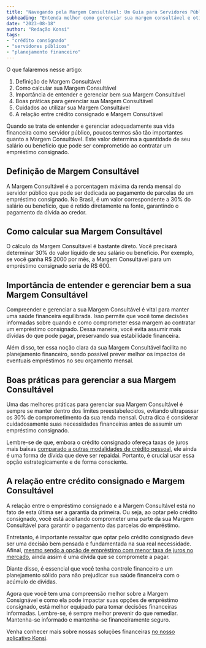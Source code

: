 ```yaml
---
title: "Navegando pela Margem Consultável: Um Guia para Servidores Públicos"
subheading: "Entenda melhor como gerenciar sua margem consultável e otimizar suas opções de empréstimo consignado"
date: "2023-08-18"
author: "Redação Konsi"
tags: 
- "crédito consignado"
- "servidores públicos"
- "planejamento financeiro"
---
```


O que falaremos nesse artigo:
1. Definição de Margem Consultável
2. Como calcular sua Margem Consultável
3. Importância de entender e gerenciar bem sua Margem Consultável
4. Boas práticas para gerenciar sua Margem Consultável
5. Cuidados ao utilizar sua Margem Consultável
6. A relação entre crédito consignado e Margem Consultável

Quando se trata de entender e gerenciar adequadamente sua vida financeira como servidor público, poucos termos são tão importantes quanto a Margem Consultável. Este valor determina a quantidade de seu salário ou benefício que pode ser comprometido ao contratar um empréstimo consignado.

## Definição de Margem Consultável

A Margem Consultável é a porcentagem máxima da renda mensal do servidor público que pode ser dedicada ao pagamento de parcelas de um empréstimo consignado. No Brasil, é um valor correspondente a 30% do salário ou benefício, que é retido diretamente na fonte, garantindo o pagamento da dívida ao credor.

## Como calcular sua Margem Consultável

O cálculo da Margem Consultável é bastante direto. Você precisará determinar 30% do valor líquido de seu salário ou benefício. Por exemplo, se você ganha R$ 2000 por mês, a Margem Consultável para um empréstimo consignado seria de R$ 600.

## Importância de entender e gerenciar bem a sua Margem Consultável 

Compreender e gerenciar a sua Margem Consultável é vital para manter uma saúde financeira equilibrada. Isso permite que você tome decisões informadas sobre quando e como comprometer essa margem ao contratar um empréstimo consignado. Dessa maneira, você evita assumir mais dívidas do que pode pagar, preservando sua estabilidade financeira. 

Além disso, ter essa noção clara da sua Margem Consultável facilita no planejamento financeiro, sendo possível prever melhor os impactos de eventuais empréstimos no seu orçamento mensal. 

## Boas práticas para gerenciar a sua Margem Consultável

Uma das melhores práticas para gerenciar sua Margem Consultável é sempre se manter dentro dos limites preestabelecidos, evitando ultrapassar os 30% de comprometimento da sua renda mensal. Outra dica é considerar cuidadosamente suas necessidades financeiras antes de assumir um empréstimo consignado. 

Lembre-se de que, embora o crédito consignado ofereça taxas de juros mais baixas [comparado a outras modalidades de crédito pessoal](https://konsi.com.br/postagens/por-que-o-crdito-consignado-a-melhor-escolha-para-servidores-pblicos), ele ainda é uma forma de dívida que deve ser repaidai. Portanto, é crucial usar essa opção estrategicamente e de forma consciente.

## A relação entre crédito consignado e Margem Consultável 

A relação entre o empréstimo consignado e a Margem Consultável está no fato de esta última ser a garantia da primeira. Ou seja, ao optar pelo crédito consignado, você está aceitando comprometer uma parte da sua Margem Consultável para garantir o pagamento das parcelas do empréstimo.

Entretanto, é importante ressaltar que optar pelo crédito consignado deve ser uma decisão bem pensada e fundamentada na sua real necessidade. Afinal, [mesmo sendo a opção de empréstimo com menor taxa de juros no mercado](https://konsi.com.br/postagens/entenda-como-o-crdito-consignado-afeta-o-clculo-da-margem-consignvel), ainda assim é uma dívida que se compromete a pagar.

Diante disso, é essencial que você tenha controle financeiro e um planejamento sólido para não prejudicar sua saúde financeira com o acúmulo de dívidas.

Agora que você tem uma compreensão melhor sobre a Margem Consignável e como ela pode impactar suas opções de empréstimo consignado, está melhor equipado para tomar decisões financeiras informadas. Lembre-se, é sempre melhor prevenir do que remediar. Mantenha-se informado e mantenha-se financeiramente seguro.

Venha conhecer mais sobre nossas soluções financeiras [no nosso aplicativo Konsi](https://konsi.com.br/download).